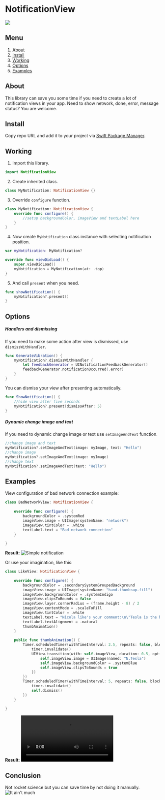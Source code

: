 # NotificationView

![](https://i.imgur.com/G1m9X8u.png)
## Menu
1. [About](#about)
2. [Install](#install)
3. [Working](#working)
4. [Options](#options)
5. [Examples](#examples)

## About
This library can save you some time if you need to create a lot of notification views in your app. Need to show network, done, error, message status? You are welcome.

## Install
Copy repo URL and add it to your project via [Swift Package Manager](https://developer.apple.com/documentation/xcode/adding_package_dependencies_to_your_app).

## Working
1. Import this library.
```swift
import NotificationView
```
2. Create inherited class.
```swift
class MyNotification: NotificationView {}
```
3. Override `configure` function.
```swift
class MyNotification: NotificationView {
    override func configure() {
        //setup backgroundColor, imageView and textLabel here 
    }
}
```
4. Now create `MyNotification` class instance with selecting notification position.
```swift
var myNotification: MyNotification?

override func viewDidLoad() {
    super.viewDidLoad()
    myNotification = MyNotification(at: .top)
}
```
5. And call `present` when you need.
```swift
func showNotification() {
    myNotification?.present()
}
```

## Options

##### Handlers and dismissing
If you need to make some action after view is dismissed, use `dismissWithHandler`.
```swift
func GenerateVibration() {
    myNotification?.dismissWithHandler {
        let feedbackGenerator = UINotificationFeedbackGenerator()
        feedbackGenerator.notificationOccurred(.error)
    }
}
```
You can dismiss your view after presenting automatically.
```swift
func ShowNotification() {
    //hide view after five seconds
    myNotification?.present(dismissAfter: 5)
}
```

##### Dynamic change image and text
If you need to dynamic change image or text use `setImageAndText` function.
```swift
//change image and text
myNotification?.setImageAndText(image: myImage, text: "Hello")
//change image
myNotification?.setImageAndText(image: myImage)
//change text
myNotification?.setImageAndText(text: "Hello")
```

## Examples
View configuration of bad network connection example:
```swift
class BadNetworkView: NotificationView {
    
    override func configure() {
        backgroundColor = .systemRed
        imageView.image = UIImage(systemName: "network")
        imageView.tintColor = .white
        textLabel.text = "Bad network connection"
    }
    
}
```
**Result:**
![Simple notification](https://i.imgur.com/8rSxi0C.png)

Or use your imagination, like this:
```swift
class LikeView: NotificationView {
    
    override func configure() {
        backgroundColor = .secondarySystemGroupedBackground
        imageView.image = UIImage(systemName: "hand.thumbsup.fill")
        imageView.backgroundColor = .systemIndigo
        imageView.clipsToBounds = false
        imageView.layer.cornerRadius = (frame.height - 8) / 2
        imageView.contentMode = .scaleToFill
        imageView.tintColor = .white
        textLabel.text = "Nicola like's your comment:\n\"Tesla is the best!\""
        textLabel.textAlignment = .natural
        thumbAnimation()
    }
    
    public func thumbAnimation() {
        Timer.scheduledTimer(withTimeInterval: 2.5, repeats: false, block: { timer in
            timer.invalidate()
            UIView.transition(with: self.imageView, duration: 0.5, options: [.curveEaseInOut, .transitionFlipFromTop], animations: {
                self.imageView.image = UIImage(named: "N.Tesla")
                self.imageView.backgroundColor = .systemBlue
                self.imageView.clipsToBounds = true
            })
        })
        Timer.scheduledTimer(withTimeInterval: 5, repeats: false, block: { timer in
            timer.invalidate()
            self.dismiss()
        })
    }
    
}
```

**Result:**
![Like notification](https://i.imgur.com/Rz4ZCJe.mp4)

## Conclusion
Not rocket science but you can save time by not doing it manually.
![It ain't much](https://i.kym-cdn.com/entries/icons/original/000/028/021/work.jpg)
